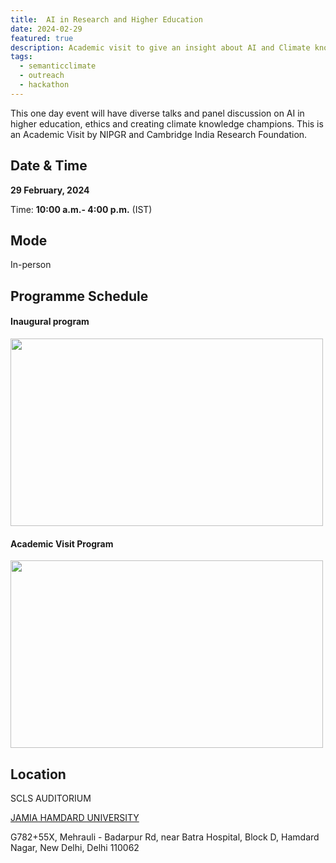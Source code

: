 ```yaml
---
title:  AI in Research and Higher Education 
date: 2024-02-29
featured: true
description: Academic visit to give an insight about AI and Climate knowledge 
tags:
  - semanticclimate
  - outreach
  - hackathon
---
```


This one day event will have diverse talks and panel discussion on AI in higher education, ethics and creating climate knowledge champions. This is an Academic Visit by NIPGR and Cambridge India Research Foundation.


## Date & Time

**29 February, 2024**

Time: **10:00 a.m.- 4:00 p.m.** (IST)

## Mode 

In-person

## Programme Schedule

#### Inaugural program

<img src='{{ "/static/img/inaugural_jamia.png" | url }}' width="500" height="300">

#### Academic Visit Program

<img src='{{ "/static/img/talk_jamia.png" | url }}' width="500" height="300">


## Location

SCLS AUDITORIUM

[JAMIA HAMDARD UNIVERSITY](https://jamiahamdard.edu/)

G782+55X, Mehrauli - Badarpur Rd, near Batra Hospital, Block D, Hamdard Nagar, New Delhi, Delhi 110062







